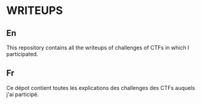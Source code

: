# WRITEUPS

## En
This repository contains all the writeups of  challenges of  CTFs in which I participated.
## Fr
Ce dépot contient toutes les explications des challenges des CTFs auquels j'ai participé.